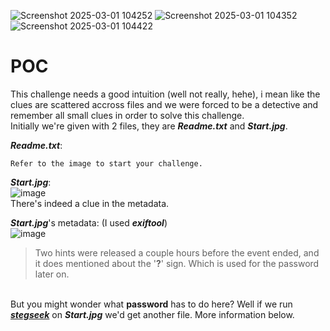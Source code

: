 ![Screenshot 2025-03-01 104252](https://github.com/user-attachments/assets/c67bcaf5-8890-4a76-83ab-e358c20715cf)
![Screenshot 2025-03-01 104352](https://github.com/user-attachments/assets/5a71bd1f-8783-4a55-877b-b63718b7f394)
![Screenshot 2025-03-01 104422](https://github.com/user-attachments/assets/1cd3fa8d-0343-409e-9d7d-03a8756e6644)


# POC
This challenge needs a good intuition (well not really, hehe), i mean like the clues are scattered accross files and we were forced to be a detective and remember all small clues in order to solve this challenge.
‎\
‎ 
Initially we're given with 2 files, they are _**Readme.txt**_ and _**Start.jpg**_.

_**Readme.txt**_:
```text
Refer to the image to start your challenge.
```

_**Start.jpg**_: \
![image](https://github.com/user-attachments/assets/c11470f9-bbf9-463c-8587-d3a61756d545) \
There's indeed a clue in the metadata.

_**Start.jpg**_'s metadata:
(I used _**exiftool**_) \
![image](https://github.com/user-attachments/assets/02cb3f3b-2d35-4e7c-be23-bd1c882c7b19)

> Two hints were released a couple hours before the event ended, and it does mentioned about the '**?**' sign. Which is used for the password later on.

\
‎ 
But you might wonder what **password** has to do here? Well if we run [**_stegseek_**](https://github.com/RickdeJager/stegseek) on **_Start.jpg_** we'd get another file. More information below.
